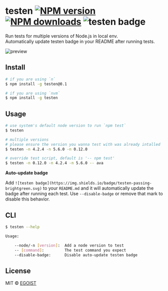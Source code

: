 # testen [![NPM version](https://img.shields.io/npm/v/testen.svg)](https://npmjs.com/package/testen) [![NPM downloads](https://img.shields.io/npm/dm/testen.svg)](https://npmjs.com/package/testen) ![testen badge](https://img.shields.io/badge/testen-passing-brightgreen.svg)

Run tests for multiple versions of Node.js in local env.  
Automatically update testen badge in your README after running tests.

![preview](https://ooo.0o0.ooo/2016/02/16/56c3365973b7f.gif)

## Install

```bash
# if you are using `n`
$ npm install -g testen@0.1

# if you are using `nvm`
$ npm install -g testen
```

## Usage

```bash
# use system's default node version to run `npm test`
$ testen

# multiple versions
# please ensure the version you wanna test with was already intalled
$ testen -n 4.2.4 -n 5.6.0 -n 0.12.0

# override test script, default is '-- npm test'
$ testen -n 0.12.0 -n 4.2.4 -n 5.6.0 -- ava
```

**Auto-update badge**

Add `![testen badge](https://img.shields.io/badge/testen-passing-brightgreen.svg)` to your `README.md` and it will automatically update the badge after running each test. Use `--disable-badge` or remove that mark to disable this behavior.

## CLI

```bash
$ testen --help

Usage:

	--node/-n [version]:  Add a node version to test
	-- [command]:         The test command you expect
	--disable-badge:      Disable auto-update testen badge
```

## License

MIT © [EGOIST](https://github.com/egoist)
